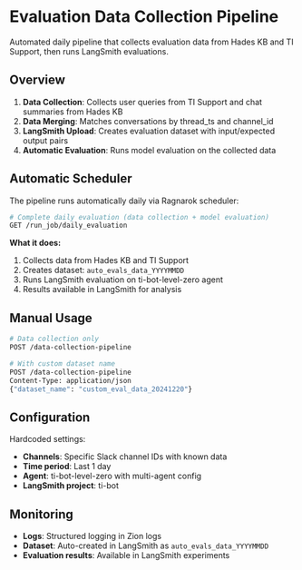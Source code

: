 # Evaluation Data Collection Pipeline

Automated daily pipeline that collects evaluation data from Hades KB and TI Support, then runs LangSmith evaluations.

## Overview

1. **Data Collection**: Collects user queries from TI Support and chat summaries from Hades KB
2. **Data Merging**: Matches conversations by thread_ts and channel_id
3. **LangSmith Upload**: Creates evaluation dataset with input/expected output pairs
4. **Automatic Evaluation**: Runs model evaluation on the collected data

## Automatic Scheduler

The pipeline runs automatically daily via Ragnarok scheduler:

```bash
# Complete daily evaluation (data collection + model evaluation)
GET /run_job/daily_evaluation
```

**What it does:**
1. Collects data from Hades KB and TI Support
2. Creates dataset: `auto_evals_data_YYYYMMDD`
3. Runs LangSmith evaluation on ti-bot-level-zero agent
4. Results available in LangSmith for analysis

## Manual Usage

```bash
# Data collection only
POST /data-collection-pipeline

# With custom dataset name
POST /data-collection-pipeline
Content-Type: application/json
{"dataset_name": "custom_eval_data_20241220"}
```

## Configuration

Hardcoded settings:
- **Channels**: Specific Slack channel IDs with known data
- **Time period**: Last 1 day
- **Agent**: ti-bot-level-zero with multi-agent config
- **LangSmith project**: ti-bot

## Monitoring

- **Logs**: Structured logging in Zion logs
- **Dataset**: Auto-created in LangSmith as `auto_evals_data_YYYYMMDD`
- **Evaluation results**: Available in LangSmith experiments
